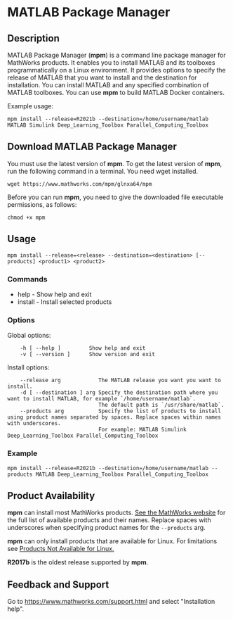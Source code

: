 # MATLAB Package Manager

## Description
MATLAB Package Manager (**mpm**) is a command line package manager for MathWorks products. It enables you to install MATLAB and its toolboxes programmatically on a Linux environment. It provides options to specify the release of MATLAB that you want to install and the destination for installation. You can install MATLAB and any specified combination of MATLAB toolboxes. You can use **mpm** to build MATLAB Docker containers.

Example usage:

    mpm install --release=R2021b --destination=/home/username/matlab MATLAB Simulink Deep_Learning_Toolbox Parallel_Computing_Toolbox

## Download MATLAB Package Manager
You must use the latest version of **mpm**. To get the latest version of **mpm**, run the following command in a terminal. You need wget installed.

    wget https://www.mathworks.com/mpm/glnxa64/mpm

Before you can run **mpm**, you need to give the downloaded file executable permissions, as follows:

    chmod +x mpm

## Usage

    mpm install --release=<release> --destination=<destination> [--products] <product1> <product2>

### Commands

* help         - Show help and exit
* install      - Install selected products

### Options

Global options:

        -h [ --help ]         Show help and exit
        -v [ --version ]      Show version and exit

Install options:

        --release arg            The MATLAB release you want you want to install.
        -d [ --destination ] arg Specify the destination path where you want to install MATLAB, for example `/home/username/matlab`. 
                                 The default path is `/usr/share/matlab`.
        --products arg           Specify the list of products to install using product names separated by spaces. Replace spaces within names with underscores. 
                                 For example: MATLAB Simulink Deep_Learning_Toolbox Parallel_Computing_Toolbox

### Example

    mpm install --release=R2021b --destination=/home/username/matlab --products MATLAB Deep_Learning_Toolbox Parallel_Computing_Toolbox

## Product Availability

**mpm** can install most MathWorks products. [See the MathWorks website](https://www.mathworks.com/products.html) for the full list of available products and their names. Replace spaces with underscores when specifying product names for the `--products` arg.

**mpm** can only install products that are available for Linux. For limitations see [Products Not Available for Linux.](https://www.mathworks.com/support/requirements/matlab-system-requirements.html?sec=linux)

**R2017b** is the oldest release supported by **mpm**.

## Feedback and Support

Go to https://www.mathworks.com/support.html and select "Installation help".
